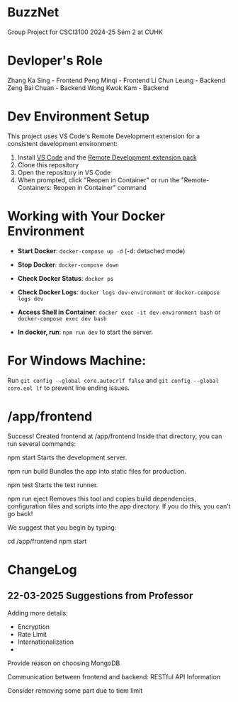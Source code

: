 # BuzzNet

Group Project for CSCI3100 2024-25 Sem 2 at CUHK

# Devloper's Role
Zhang Ka Sing - Frontend
Peng Minqi - Frontend
Li Chun Leung - Backend
Zeng Bai Chuan - Backend
Wong Kwok Kam - Backend

# Dev Environment Setup

This project uses VS Code's Remote Development extension for a consistent development environment:

1. Install [VS Code](https://code.visualstudio.com/) and the [Remote Development extension pack](https://marketplace.visualstudio.com/items?itemName=ms-vscode-remote.vscode-remote-extensionpack)
2. Clone this repository
3. Open the repository in VS Code
4. When prompted, click "Reopen in Container" or run the "Remote-Containers: Reopen in Container" command

# Working with Your Docker Environment

- **Start Docker**: `docker-compose up -d` (-d: detached mode)
- **Stop Docker**: `docker-compose down`
- **Check Docker Status**: `docker ps`
- **Check Docker Logs**: `docker logs dev-environment` or `docker-compose logs dev`

- **Access Shell in Container**: `docker exec -it dev-environment bash` or `docker-compose exec dev bash`

- **In docker, run**: `npm run dev` to start the server.

# For Windows Machine:

Run `git config --global core.autocrlf false` and `git config --global core.eol lf` to prevent line ending issues.

# /app/frontend

Success! Created frontend at /app/frontend
Inside that directory, you can run several commands:

npm start
Starts the development server.

npm run build
Bundles the app into static files for production.

npm test
Starts the test runner.

npm run eject
Removes this tool and copies build dependencies, configuration files and scripts into the app directory. If you do this, you can’t go back!

We suggest that you begin by typing:

cd /app/frontend
npm start

# ChangeLog

## 22-03-2025 Suggestions from Professor
Adding more details:
- Encryption
- Rate Limit
- Internationalization
- 
Provide reason on choosing MongoDB

Communication between frontend and backend: RESTful API Information

Consider removing some part due to tiem limit
